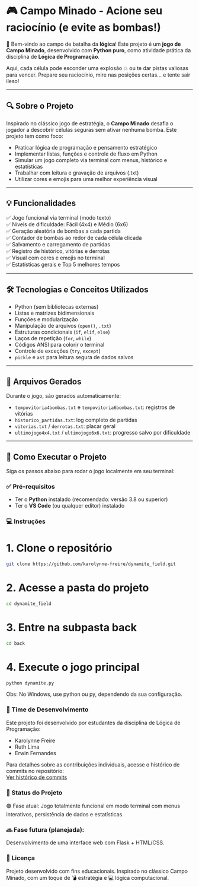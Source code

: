 # 🎮 Campo Minado - Acione seu raciocínio (e evite as bombas!)

🚀 Bem-vindo ao campo de batalha da **lógica**! Este projeto é um **jogo de Campo Minado**, desenvolvido com **Python puro**, como atividade prática da disciplina de **Lógica de Programação**.

Aqui, cada célula pode esconder uma explosão 💥 ou te dar pistas valiosas para vencer. Prepare seu raciocínio, mire nas posições certas... e tente sair ileso!

---

## 🔍 Sobre o Projeto

Inspirado no clássico jogo de estratégia, o **Campo Minado** desafia o jogador a descobrir células seguras sem ativar nenhuma bomba. Este projeto tem como foco:

- Praticar lógica de programação e pensamento estratégico
- Implementar listas, funções e controle de fluxo em Python
- Simular um jogo completo via terminal com menus, histórico e estatísticas
- Trabalhar com leitura e gravação de arquivos (.txt)
- Utilizar cores e emojis para uma melhor experiência visual

---

## 💡 Funcionalidades

✅ Jogo funcional via terminal (modo texto)  
✅ Níveis de dificuldade: Fácil (4x4) e Médio (6x6)  
✅ Geração aleatória de bombas a cada partida  
✅ Contador de bombas ao redor de cada célula clicada  
✅ Salvamento e carregamento de partidas  
✅ Registro de histórico, vitórias e derrotas  
✅ Visual com cores e emojis no terminal  
✅ Estatísticas gerais e Top 5 melhores tempos  

---

## 🛠️ Tecnologias e Conceitos Utilizados

- Python (sem bibliotecas externas)
- Listas e matrizes bidimensionais
- Funções e modularização
- Manipulação de arquivos (`open()`, `.txt`)
- Estruturas condicionais (`if`, `elif`, `else`)
- Laços de repetição (`for`, `while`)
- Códigos ANSI para colorir o terminal
- Controle de exceções (`try`, `except`)
- `pickle` e `ast` para leitura segura de dados salvos

---

## 📁 Arquivos Gerados

Durante o jogo, são gerados automaticamente:

- `tempovitoria4bombas.txt` e `tempovitoria6bombas.txt`: registros de vitórias
- `historico_partidas.txt`: log completo de partidas
- `vitorias.txt` / `derrotas.txt`: placar geral
- `ultimojogo4x4.txt` / `ultimojogo6x6.txt`: progresso salvo por dificuldade

---

## 🧪 Como Executar o Projeto

Siga os passos abaixo para rodar o jogo localmente em seu terminal:

### ✅ Pré-requisitos

- Ter o **Python** instalado (recomendado: versão 3.8 ou superior)
- Ter o **VS Code** (ou qualquer editor) instalado

### 💻 Instruções


# 1. Clone o repositório
```bash
git clone https://github.com/karolynne-freire/dynamite_field.git
```
# 2. Acesse a pasta do projeto
```bash
cd dynamite_field
```
# 3. Entre na subpasta back
```bash
cd back
```
# 4. Execute o jogo principal
```bash
python dynamite.py
```
Obs: No Windows, use python ou py, dependendo da sua configuração.

### 👥 Time de Desenvolvimento
Este projeto foi desenvolvido por estudantes da disciplina de Lógica de Programação:

- Karolynne Freire  
- Ruth Lima  
- Erwin Fernandes

Para detalhes sobre as contribuições individuais, acesse o histórico de commits no repositório:  
[Ver histórico de commits](https://github.com/karolynne-freire/dynamite_field/commits/main/)



### 🚧 Status do Projeto
🟢 Fase atual:
Jogo totalmente funcional em modo terminal com menus interativos, persistência de dados e estatísticas.

### 🔜 Fase futura (planejada):
Desenvolvimento de uma interface web com Flask + HTML/CSS.

### 📜 Licença
Projeto desenvolvido com fins educacionais.
Inspirado no clássico Campo Minado, com um toque de 💣 estratégia e 💻 lógica computacional.

